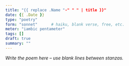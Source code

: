 ```yaml
---
title: "{{ replace .Name "-" " " | title }}"
date: {{ .Date }}
type: "poetry"
form: "sonnet"      # haiku, blank verse, free, etc.
meter: "iambic pentameter"
tags: []
draft: true
summary: ""
---
```

*Write the poem here – use blank lines between stanzas.*
